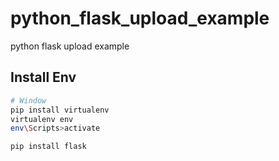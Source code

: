# python_flask_upload_example
python flask upload example

## Install Env

```bash
# Window
pip install virtualenv
virtualenv env
env\Scripts>activate

pip install flask
```